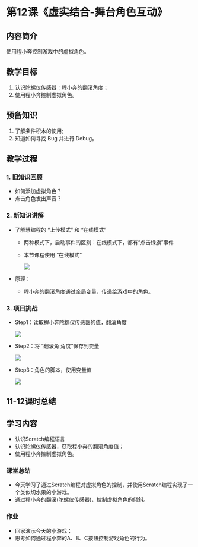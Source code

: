 <!-- # 机器人编程入门学习 -->
<link rel="stylesheet" type="text/css" href="./style.css" />

# 第12课《虚实结合-舞台角色互动》

## 内容简介

使用程小奔控制游戏中的虚拟角色。

## 教学目标

1. 认识陀螺仪传感器：程小奔的翻滚角度；
1. 使用程小奔控制虚拟角色。

## 预备知识

1. 了解条件积木的使用;
1. 知道如何寻找 Bug 并进行 Debug。

## 教学过程

### 1. 旧知识回顾

- 如何添加虚拟角色？
- 点击角色发出声音？

### 2. 新知识讲解

- 了解慧编程的 “上传模式” 和 “在线模式”
  - 两种模式下，启动事件的区别：在线模式下，都有“点击绿旗”事件
  - 本节课程使用 “在线模式”  

    <img src="../images/12-1.png" class="width300" />

- 原理：
  - 程小奔的翻滚角度通过全局变量，传递给游戏中的角色。

### 3. 项目挑战

- Step1：读取程小奔陀螺仪传感器的值，翻滚角度

  <img src="../images/12-2.png" class="width300" />

- Step2：将 “翻滚角 角度”保存到变量

    <img src="../images/12-3.png" class="width300" />

- Step3：角色的脚本，使用变量值

  <img src="../images/12-4.png" class="width300" />

## 11-12课时总结

## 学习内容

- 认识Scratch编程语言
- 认识陀螺仪传感器，获取程小奔的翻滚角度值；
- 使用程小奔控制虚拟角色。

### 课堂总结

- 今天学习了通过Scratch编程对虚拟角色的控制，并使用Scratch编程实现了一个类似切水果的小游戏。
- 通过程小奔的翻滚(陀螺仪传感器)，控制虚拟角色的倾斜。

### 作业

- 回家演示今天的小游戏；
- 思考如何通过程小奔的A、B、C按钮控制游戏角色的行为。
